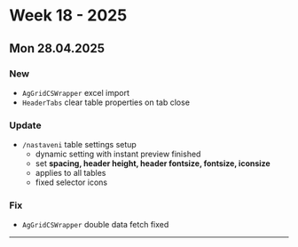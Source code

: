 # Week 18 - 2025


## Mon 28.04.2025

### New
- `AgGridCSWrapper` excel import
- `HeaderTabs` clear table properties on tab close

### Update
- `/nastaveni` table settings setup
  - dynamic setting with instant preview finished
  - set **spacing, header height, header fontsize, fontsize, iconsize**
  - applies to all tables
  - fixed selector icons

### Fix
- `AgGridCSWrapper` double data fetch fixed

---
